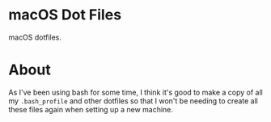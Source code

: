 # macOS Dot Files

macOS dotfiles.

# About

As I've been using bash for some time, I think it's good to make a copy of all my `.bash_profile` and other dotfiles so that I won't be needing to create all these files again when setting up a new machine.

